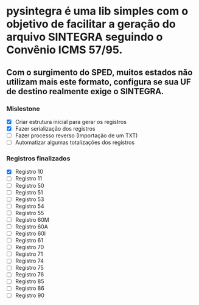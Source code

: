 # pysintegra é uma lib simples com o objetivo de facilitar a geração do arquivo SINTEGRA seguindo o Convênio ICMS 57/95.

## Com o surgimento do SPED, muitos estados não utilizam mais este formato, configura se sua UF de destino realmente exige o SINTEGRA.

### Mislestone

- [x] Criar estrutura inicial para gerar os registros
- [x] Fazer serialização dos registros
- [ ] Fazer processo reverso (Importação de um TXT)
- [ ] Automatizar algumas totalizações dos registros

### Registros finalizados

- [x] Registro 10
- [ ] Registro 11
- [ ] Registro 50
- [ ] Registro 51
- [ ] Registro 53
- [ ] Registro 54
- [ ] Registro 55
- [ ] Registro 60M
- [ ] Registro 60A
- [ ] Registro 60l
- [ ] Registro 61
- [ ] Registro 70
- [ ] Registro 71
- [ ] Registro 74
- [ ] Registro 75
- [ ] Registro 76
- [ ] Registro 85
- [ ] Registro 86
- [ ] Registro 90
